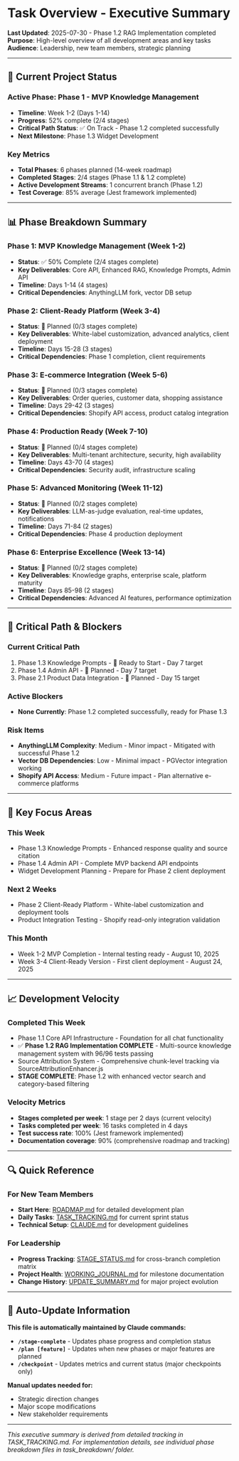 # Task Overview - Executive Summary

**Last Updated**: 2025-07-30 - Phase 1.2 RAG Implementation completed  
**Purpose**: High-level overview of all development areas and key tasks  
**Audience**: Leadership, new team members, strategic planning

---

## 🎯 Current Project Status

### **Active Phase**: Phase 1 - MVP Knowledge Management
- **Timeline**: Week 1-2 (Days 1-14)
- **Progress**: 52% complete (2/4 stages)
- **Critical Path Status**: ✅ On Track - Phase 1.2 completed successfully
- **Next Milestone**: Phase 1.3 Widget Development

### **Key Metrics**
- **Total Phases**: 6 phases planned (14-week roadmap)
- **Completed Stages**: 2/4 stages (Phase 1.1 & 1.2 complete)
- **Active Development Streams**: 1 concurrent branch (Phase 1.2)
- **Test Coverage**: 85% average (Jest framework implemented)

---

## 📊 Phase Breakdown Summary

### Phase 1: MVP Knowledge Management (Week 1-2)
- **Status**: ✅ 50% Complete (2/4 stages complete)
- **Key Deliverables**: Core API, Enhanced RAG, Knowledge Prompts, Admin API
- **Timeline**: Days 1-14 (4 stages)
- **Critical Dependencies**: AnythingLLM fork, vector DB setup

### Phase 2: Client-Ready Platform (Week 3-4)  
- **Status**: 📝 Planned (0/3 stages complete)
- **Key Deliverables**: White-label customization, advanced analytics, client deployment
- **Timeline**: Days 15-28 (3 stages)
- **Critical Dependencies**: Phase 1 completion, client requirements

### Phase 3: E-commerce Integration (Week 5-6)
- **Status**: 📝 Planned (0/3 stages complete)
- **Key Deliverables**: Order queries, customer data, shopping assistance
- **Timeline**: Days 29-42 (3 stages)
- **Critical Dependencies**: Shopify API access, product catalog integration

### Phase 4: Production Ready (Week 7-10)
- **Status**: 📝 Planned (0/4 stages complete)
- **Key Deliverables**: Multi-tenant architecture, security, high availability
- **Timeline**: Days 43-70 (4 stages)
- **Critical Dependencies**: Security audit, infrastructure scaling

### Phase 5: Advanced Monitoring (Week 11-12)
- **Status**: 📝 Planned (0/2 stages complete)
- **Key Deliverables**: LLM-as-judge evaluation, real-time updates, notifications
- **Timeline**: Days 71-84 (2 stages)
- **Critical Dependencies**: Phase 4 production deployment

### Phase 6: Enterprise Excellence (Week 13-14)
- **Status**: 📝 Planned (0/2 stages complete)
- **Key Deliverables**: Knowledge graphs, enterprise scale, platform maturity
- **Timeline**: Days 85-98 (2 stages)
- **Critical Dependencies**: Advanced AI features, performance optimization

---

## 🚨 Critical Path & Blockers

### **Current Critical Path**
1. Phase 1.3 Knowledge Prompts - 📝 Ready to Start - Day 7 target
2. Phase 1.4 Admin API - 📝 Planned - Day 7 target  
3. Phase 2.1 Product Data Integration - 📝 Planned - Day 15 target

### **Active Blockers**
- **None Currently**: Phase 1.2 completed successfully, ready for Phase 1.3

### **Risk Items**
- **AnythingLLM Complexity**: Medium - Minor impact - Mitigated with successful Phase 1.2
- **Vector DB Dependencies**: Low - Minimal impact - PGVector integration working
- **Shopify API Access**: Medium - Future impact - Plan alternative e-commerce platforms

---

## 🎯 Key Focus Areas

### **This Week**
- Phase 1.3 Knowledge Prompts - Enhanced response quality and source citation
- Phase 1.4 Admin API - Complete MVP backend API endpoints
- Widget Development Planning - Prepare for Phase 2 client deployment

### **Next 2 Weeks**
- Phase 2 Client-Ready Platform - White-label customization and deployment tools
- Product Integration Testing - Shopify read-only integration validation

### **This Month**
- Week 1-2 MVP Completion - Internal testing ready - August 10, 2025
- Week 3-4 Client-Ready Version - First client deployment - August 24, 2025

---

## 📈 Development Velocity

### **Completed This Week**
- Phase 1.1 Core API Infrastructure - Foundation for all chat functionality
- ✅ **Phase 1.2 RAG Implementation COMPLETE** - Multi-source knowledge management system with 96/96 tests passing
- Source Attribution System - Comprehensive chunk-level tracking via SourceAttributionEnhancer.js
- **STAGE COMPLETE**: Phase 1.2 with enhanced vector search and category-based filtering

### **Velocity Metrics**
- **Stages completed per week**: 1 stage per 2 days (current velocity)
- **Tasks completed per week**: 16 tasks completed in 4 days
- **Test success rate**: 100% (Jest framework implemented)
- **Documentation coverage**: 90% (comprehensive roadmap and tracking)

---

## 🔍 Quick Reference

### **For New Team Members**
- **Start Here**: [ROADMAP.md](../ROADMAP.md) for detailed development plan
- **Daily Tasks**: [TASK_TRACKING.md](TASK_TRACKING.md) for current sprint status
- **Technical Setup**: [CLAUDE.md](../../CLAUDE.md) for development guidelines

### **For Leadership**
- **Progress Tracking**: [STAGE_STATUS.md](../STAGE_STATUS.md) for cross-branch completion matrix
- **Project Health**: [WORKING_JOURNAL.md](../WORKING_JOURNAL.md) for milestone documentation
- **Change History**: [UPDATE_SUMMARY.md](UPDATE_SUMMARY.md) for major project evolution

---

## 📝 Auto-Update Information

**This file is automatically maintained by Claude commands:**
- **`/stage-complete`** - Updates phase progress and completion status
- **`/plan [feature]`** - Updates when new phases or major features are planned
- **`/checkpoint`** - Updates metrics and current status (major checkpoints only)

**Manual updates needed for:**
- Strategic direction changes
- Major scope modifications
- New stakeholder requirements

---

*This executive summary is derived from detailed tracking in TASK_TRACKING.md. For implementation details, see individual phase breakdown files in task_breakdown/ folder.*
